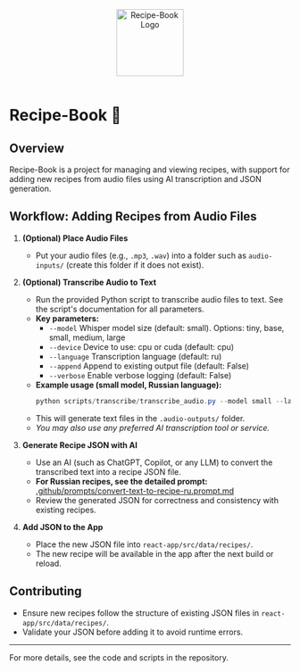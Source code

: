 <div align="center">
  <img src="logo.png" alt="Recipe-Book Logo" width="120" style="margin-bottom:1em;" />
</div>

# Recipe-Book 🍳

## Overview

Recipe-Book is a project for managing and viewing recipes, with support for adding new recipes from audio files using AI transcription and JSON generation.

## Workflow: Adding Recipes from Audio Files

1. **(Optional) Place Audio Files**

   - Put your audio files (e.g., `.mp3`, `.wav`) into a folder such as `audio-inputs/` (create this folder if it does not exist).

2. **(Optional) Transcribe Audio to Text**

   - Run the provided Python script to transcribe audio files to text. See the script's documentation for all parameters.
   - **Key parameters:**
     - `--model` Whisper model size (default: small). Options: tiny, base, small, medium, large
     - `--device` Device to use: cpu or cuda (default: cpu)
     - `--language` Transcription language (default: ru)
     - `--append` Append to existing output file (default: False)
     - `--verbose` Enable verbose logging (default: False)
   - **Example usage (small model, Russian language):**
     ```powershell
     python scripts/transcribe/transcribe_audio.py --model small --language ru
     ```
   - This will generate text files in the `.audio-outputs/` folder.
   - _You may also use any preferred AI transcription tool or service._

3. **Generate Recipe JSON with AI**

   - Use an AI (such as ChatGPT, Copilot, or any LLM) to convert the transcribed text into a recipe JSON file.
   - **For Russian recipes, see the detailed prompt:**
     [.github/prompts/convert-text-to-recipe-ru.prompt.md](.github/prompts/convert-text-to-recipe-ru.prompt.md)
   - Review the generated JSON for correctness and consistency with existing recipes.

4. **Add JSON to the App**
   - Place the new JSON file into `react-app/src/data/recipes/`.
   - The new recipe will be available in the app after the next build or reload.

## Contributing

- Ensure new recipes follow the structure of existing JSON files in `react-app/src/data/recipes/`.
- Validate your JSON before adding it to avoid runtime errors.

---

For more details, see the code and scripts in the repository.
